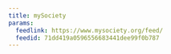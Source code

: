 ```yaml
---
title: mySociety
params:
  feedlink: https://www.mysociety.org/feed/
  feedid: 71dd419a0596556683441dee99f0b787
---
```

